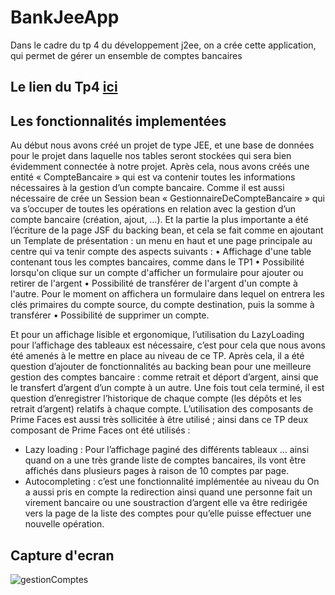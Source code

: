 # BankJeeApp
Dans le cadre du tp 4 du développement j2ee, on a crée cette application, qui permet de gérer un ensemble de comptes bancaires

## Le lien du Tp4 [ici](http://miageprojet2.unice.fr/Intranet_de_Michel_Buffa/Cours_composants_distribu%C3%A9s_pour_l'entreprise_%2f%2f_EJB_2013-2014/TP4_EJB_2014-2015_Ajout_de_relations_au_TP3)

## Les fonctionnalités implementées
Au début nous avons créé un projet de type JEE, et une base de données pour le projet dans laquelle nos tables seront stockées qui sera bien évidemment connectée à notre projet.
Après cela, nous avons créés une entité « CompteBancaire » qui est va contenir toutes les informations nécessaires à la gestion d’un compte bancaire. Comme il est aussi nécessaire de crée un Session bean « GestionnaireDeCompteBancaire » qui va s’occuper de toutes les opérations en relation avec la gestion d’un compte bancaire (création, ajout, …).
Et la partie la plus importante a été l’écriture de la page JSF du backing bean, et cela se fait comme en ajoutant un Template de présentation : un menu en haut et une page principale au centre qui va tenir compte des aspects suivants : 
•	Affichage d'une table contenant tous les comptes bancaires, comme dans le TP1
•	 Possibilité lorsqu'on clique sur un compte d'afficher un formulaire pour ajouter ou retirer de l'argent
•	Possibilité de transférer de l'argent d'un compte à l'autre. Pour le moment on affichera un formulaire dans lequel on entrera les clés primaires du compte source, du compte destination, puis la somme à transférer
•	 Possibilité de supprimer un compte.

Et pour un affichage lisible et ergonomique, l’utilisation du LazyLoading pour l’affichage des tableaux est nécessaire, c’est pour cela que nous avons été amenés à le mettre en place au niveau de ce TP.
Après cela, il a été question d’ajouter de fonctionnalités au backing bean pour une meilleure gestion des comptes bancaire : comme retrait et déport d’argent, ainsi que le transfert d’argent d’un compte à un autre.
 Une fois tout cela terminé, il est question d’enregistrer l’historique de chaque compte (les dépôts et les retrait d’argent) relatifs à chaque compte.
  L’utilisation des composants de Prime Faces est aussi très sollicitée à être utilisé ; ainsi dans ce TP deux composant de Prime Faces ont été utilisés : 
-	Lazy loading : Pour l’affichage paginé des différents tableaux … ainsi quand on a une très grande liste de comptes bancaires, ils vont être affichés dans plusieurs pages à raison de 10 comptes par page.
-	Autocompleting : c’est une fonctionnalité implémentée au niveau du 
On a aussi pris en compte la redirection ainsi quand une personne fait un virement bancaire ou une soustraction d’argent elle va être redirigée vers la page de la liste des comptes pour qu’elle puisse effectuer une nouvelle opération.

## Capture d'ecran
![gestionComptes](https://github.com/marouaneml/BankJeeApp/blob/master/captures/gestionComptes.PNG)
